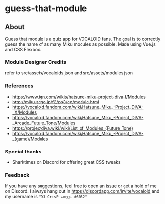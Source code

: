 # guess-that-module

## About

Guess that module is a quiz app for VOCALOID fans. The goal is to correctly guess the name of as many Miku modules as possible. Made using Vue.js and CSS Flexbox.

### Module Designer Credits

refer to src/assets/vocaloids.json and src/assets/modules.json

### References

  * https://www.ign.com/wikis/hatsune-miku-project-diva-f/Modules
  * http://miku.sega.jp/f2/ps3/en/module.html
  * https://vocaloid.fandom.com/wiki/Hatsune_Miku_-Project_DIVA-_X/Modules
  * https://vocaloid.fandom.com/wiki/Hatsune_Miku_-Project_DIVA-_Arcade_Future_Tone/Modules
  * https://projectdiva.wiki/wiki/List_of_Modules_(Future_Tone)
  * https://vocaloid.fandom.com/wiki/Hatsune_Miku_-Project_DIVA-_(game)/Modules

### Special thanks

  * Sharktimes on Discord for offering great CSS tweaks

### Feedback

If you have any suggestions, feel free to open an [issue](https://github.com/insanity54/guess-that-module/issues) or get a hold of me on Discord. I always hang out in https://discordapp.com/invite/vocaloid and my username is  `"DJ CrisP ▵⨯○□☆ #6052"`
